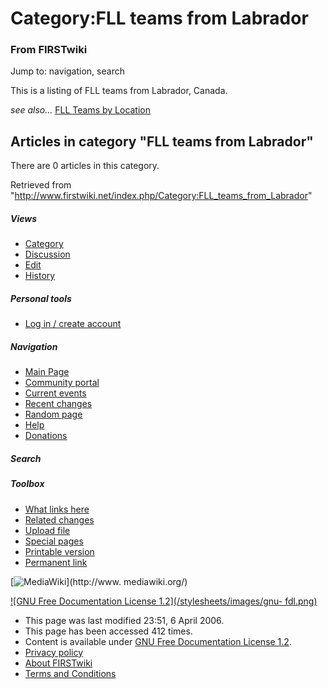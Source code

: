 # Category:FLL teams from Labrador

### From FIRSTwiki

Jump to: navigation, search

This is a listing of FLL teams from Labrador, Canada.

_see also..._ [FLL Teams by Location](/index.php/FLL_Teams_by_Location "FLL
Teams by Location" )

  

## Articles in category "FLL teams from Labrador"

There are 0 articles in this category.

Retrieved from
"<http://www.firstwiki.net/index.php/Category:FLL_teams_from_Labrador>"

##### Views

  * [Category](/index.php/Category:FLL_teams_from_Labrador)
  * [Discussion](/index.php?title=Category_talk:FLL_teams_from_Labrador&action=edit)
  * [Edit](/index.php?title=Category:FLL_teams_from_Labrador&action=edit)
  * [History](/index.php?title=Category:FLL_teams_from_Labrador&action=history)

##### Personal tools

  * [Log in / create account](/index.php?title=Special:Userlogin&returnto=Category:FLL_teams_from_Labrador)

[](/index.php/Main_Page "Main Page" )

##### Navigation

  * [Main Page](/index.php/Main_Page)
  * [Community portal](/index.php/FIRSTwiki:Community_portal)
  * [Current events](/index.php/Current_events)
  * [Recent changes](/index.php/Special:Recentchanges)
  * [Random page](/index.php/Special:Random)
  * [Help](/index.php/Help:Contents)
  * [Donations](/index.php/FIRSTwiki:Site_support)

##### Search



##### Toolbox

  * [What links here](/index.php/Special:Whatlinkshere/Category:FLL_teams_from_Labrador)
  * [Related changes](/index.php/Special:Recentchangeslinked/Category:FLL_teams_from_Labrador)
  * [Upload file](/index.php/Special:Upload)
  * [Special pages](/index.php/Special:Specialpages)
  * [Printable version](/index.php?title=Category:FLL_teams_from_Labrador&printable=yes)
  * [Permanent link](/index.php?title=Category:FLL_teams_from_Labrador&oldid=46084)

[![MediaWiki](/skins/common/images/poweredby_mediawiki_88x31.png)](http://www.
mediawiki.org/)

[![GNU Free Documentation License 1.2](/stylesheets/images/gnu-
fdl.png)](http://www.gnu.org/copyleft/fdl.html)

  * This page was last modified 23:51, 6 April 2006.
  * This page has been accessed 412 times.
  * Content is available under [GNU Free Documentation License 1.2](http://www.gnu.org/copyleft/fdl.html "http://www.gnu.org/copyleft/fdl.html" ).
  * [Privacy policy](/index.php/FIRSTwiki:Privacy_policy "FIRSTwiki:Privacy policy" )
  * [About FIRSTwiki](/index.php/FIRSTwiki:About "FIRSTwiki:About" )
  * [Terms and Conditions](/index.php/FIRSTwiki:Terms_and_conditions "FIRSTwiki:Terms and conditions" )

